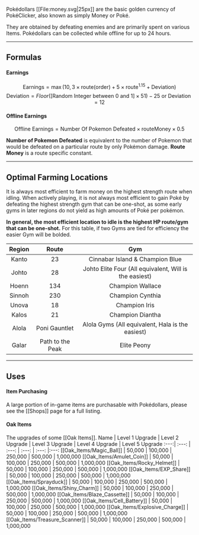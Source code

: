 Pokédollars [[File:money.svg|25px]] are the basic golden currency of PokéClicker, also known as simply Money or Poké.

They are obtained by defeating enemies and are primarily spent on various Items. Pokédollars can be collected while offline for up to 24 hours.

---

## Formulas
#### Earnings
$$ \text{Earnings} = \max(10,3 \times \text{route}(\text{order}) + 5 \times \text{route}^{1.15} + \text{Deviation}) $$
$$ \text{Deviation} = Floor([\text{Random Integer between 0 and 1}] \times 51) - 25 \text{ or } \text{Deviation} = 12 $$ 
#### Offline Earnings
$$ \text{Offline Earnings} = \text{Number Of Pokemon Defeated} \times \text{routeMoney} \times 0.5 $$

**Number of Pokemon Defeated** is equivalent to the number of Pokemon that would be defeated on a particular route by only Pokémon damage.
**Route Money** is a route specific constant.

---

## Optimal Farming Locations

It is always most efficient to farm money on the highest strength route when idling. When actively playing, it is not always most efficient to gain Poké by defeating the highest strength gym that can be one-shot, as some early gyms in later regions do not yield as high amounts of Poké per pokémon.

**In general, the most efficient location to idle is the highest HP route/gym that can be one-shot.** For this table, if two Gyms are tied for efficiency the easier Gym will be bolded.

Region | Route | Gym
:---:| :---: |:---:
Kanto | 23 | Cinnabar Island & Champion Blue
Johto | 28 | Johto Elite Four (All equivalent, Will is the easiest)
Hoenn | 134 | Champion Wallace
Sinnoh | 230 | Champion Cynthia
Unova | 18 | Champion Iris
Kalos | 21 | Champion Diantha
Alola | Poni Gauntlet | Alola Gyms (All equivalent, Hala is the easiest)
Galar | Path to the Peak | Elite Peony

---

## Uses
#### Item Purchasing
A large portion of in-game items are purchasable with Pokédollars, please see the [[Shops]] page for a full listing.

#### Oak Items
The upgrades of some [[Oak Items]].
Name | Level 1 Upgrade | Level 2 Upgrade | Level 3 Upgrade | Level 4 Upgrade | Level 5 Upgrade
:---:| :---: | :---: | :---: | :---: |:---:
[[Oak_Items/Magic_Ball]] | 50,000 | 100,000 | 250,000 | 500,000 | 1,000,000
[[Oak_Items/Amulet_Coin]] | 50,000 | 100,000 | 250,000 | 500,000 | 1,000,000
[[Oak_Items/Rocky_Helmet]] | 50,000 | 100,000 | 250,000 | 500,000 | 1,000,000
[[Oak_Items/EXP_Share]] | 50,000 | 100,000 | 250,000 | 500,000 | 1,000,000
[[Oak_Items/Sprayduck]] | 50,000 | 100,000 | 250,000 | 500,000 | 1,000,000
[[Oak_Items/Shiny_Charm]] | 50,000 | 100,000 | 250,000 | 500,000 | 1,000,000
[[Oak_Items/Blaze_Cassette]] | 50,000 | 100,000 | 250,000 | 500,000 | 1,000,000
[[Oak_Items/Cell_Battery]] | 50,000 | 100,000 | 250,000 | 500,000 | 1,000,000
[[Oak_Items/Explosive_Charge]] | 50,000 | 100,000 | 250,000 | 500,000 | 1,000,000
[[Oak_Items/Treasure_Scanner]] | 50,000 | 100,000 | 250,000 | 500,000 | 1,000,000

